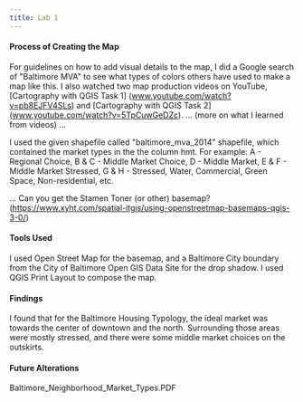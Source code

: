 ```yaml
---
title: Lab 1
---
```


#### Process of Creating the Map
For guidelines on how to add visual details to the map, I did a Google search of "Baltimore MVA"
to see what types of colors others have used to make a map like this. I also watched two map production videos on YouTube,
[Cartography with QGIS Task 1] (www.youtube.com/watch?v=pb8EJFV4SLs) and [Cartography with QGIS Task 2] (www.youtube.com/watch?v=5TpCuwGeDZc).
... (more on what I learned from videos) ...

I used the given shapefile called "baltimore_mva_2014" shapefile, which contained the market types in the  the column hmt.
For example: A - Regional Choice, B & C - Middle Market Choice, D - Middle Market, E & F - Middle Market Stressed, G & H - Stressed,
Water, Commercial, Green Space, Non-residential, etc.

... Can you get the Stamen Toner (or other) basemap? (https://www.xyht.com/spatial-itgis/using-openstreetmap-basemaps-qgis-3-0/)

#### Tools Used
I used Open Street Map for the basemap, and a Baltimore City boundary from the City of Baltimore Open GIS Data Site for the drop shadow.
I used QGIS Print Layout to compose the map. 

#### Findings
I found that for the Baltimore Housing Typology, the ideal market was towards the center of downtown and the north.
Surrounding those areas were mostly stressed, and there were some middle market choices on the outskirts.

#### Future Alterations

Baltimore_Neighborhood_Market_Types.PDF


